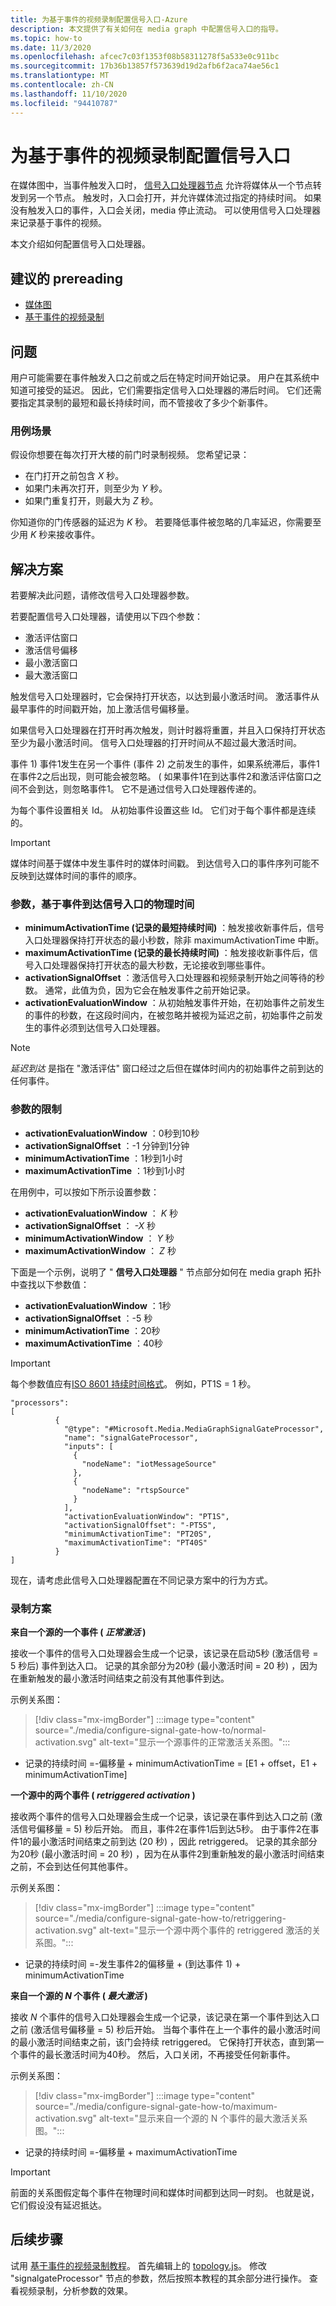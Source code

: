 ```yaml
---
title: 为基于事件的视频录制配置信号入口-Azure
description: 本文提供了有关如何在 media graph 中配置信号入口的指导。
ms.topic: how-to
ms.date: 11/3/2020
ms.openlocfilehash: afcec7c03f1353f08b58311278f5a533e0c911bc
ms.sourcegitcommit: 17b36b13857f573639d19d2afb6f2aca74ae56c1
ms.translationtype: MT
ms.contentlocale: zh-CN
ms.lasthandoff: 11/10/2020
ms.locfileid: "94410787"
---
```

# <a name="configure-a-signal-gate-for-event-based-video-recording"></a>为基于事件的视频录制配置信号入口

在媒体图中，当事件触发入口时， [信号入口处理器节点](media-graph-concept.md#signal-gate-processor) 允许将媒体从一个节点转发到另一个节点。 触发时，入口会打开，并允许媒体流过指定的持续时间。 如果没有触发入口的事件，入口会关闭，media 停止流动。 可以使用信号入口处理器来记录基于事件的视频。

本文介绍如何配置信号入口处理器。

## <a name="suggested-prereading"></a>建议的 prereading
-   [媒体图](media-graph-concept.md)
-   [基于事件的视频录制](event-based-video-recording-concept.md)


## <a name="problem"></a>问题
用户可能需要在事件触发入口之前或之后在特定时间开始记录。 用户在其系统中知道可接受的延迟。 因此，它们需要指定信号入口处理器的滞后时间。 它们还需要指定其录制的最短和最长持续时间，而不管接收了多少个新事件。
 
### <a name="use-case-scenario"></a>用例场景
假设你想要在每次打开大楼的前门时录制视频。 您希望记录： 

- 在门打开之前包含 *X* 秒。 
- 如果门未再次打开，则至少为 *Y* 秒。 
- 如果门重复打开，则最大为 *Z* 秒。 
 
你知道你的门传感器的延迟为 *K* 秒。 若要降低事件被忽略的几率延迟，你需要至少用 *K* 秒来接收事件。


## <a name="solution"></a>解决方案

若要解决此问题，请修改信号入口处理器参数。

若要配置信号入口处理器，请使用以下四个参数：
- 激活评估窗口
- 激活信号偏移
- 最小激活窗口
- 最大激活窗口

触发信号入口处理器时，它会保持打开状态，以达到最小激活时间。 激活事件从最早事件的时间戳开始，加上激活信号偏移量。 

如果信号入口处理器在打开时再次触发，则计时器将重置，并且入口保持打开状态至少为最小激活时间。 信号入口处理器的打开时间从不超过最大激活时间。 

事件 1) 事件1发生在另一个事件 (事件 2) 之前发生的事件，如果系统滞后，事件1在事件2之后出现，则可能会被忽略。 ( 如果事件1在到达事件2和激活评估窗口之间不会到达，则忽略事件1。 它不是通过信号入口处理器传递的。 

为每个事件设置相关 Id。 从初始事件设置这些 Id。 它们对于每个事件都是连续的。

> [!IMPORTANT]
> 媒体时间基于媒体中发生事件时的媒体时间戳。 到达信号入口的事件序列可能不反映到达媒体时间的事件的顺序。


### <a name="parameters-based-on-the-physical-time-that-events-arrive-at-the-signal-gate"></a>参数，基于事件到达信号入口的物理时间

* **minimumActivationTime (记录的最短持续时间)** ：触发接收新事件后，信号入口处理器保持打开状态的最小秒数，除非 maximumActivationTime 中断。
* **maximumActivationTime (记录的最长持续时间)** ：触发接收新事件后，信号入口处理器保持打开状态的最大秒数，无论接收到哪些事件。
* **activationSignalOffset** ：激活信号入口处理器和视频录制开始之间等待的秒数。 通常，此值为负，因为它会在触发事件之前开始记录。
* **activationEvaluationWindow** ：从初始触发事件开始，在初始事件之前发生的事件的秒数，在这段时间内，在被忽略并被视为延迟之前，初始事件之前发生的事件必须到达信号入口处理器。

> [!NOTE]
> *延迟到达* 是指在 "激活评估" 窗口经过之后但在媒体时间内的初始事件之前到达的任何事件。

### <a name="limits-of-parameters"></a>参数的限制

* **activationEvaluationWindow** ：0秒到10秒
* **activationSignalOffset** ：-1 分钟到1分钟
* **minimumActivationTime** ：1秒到1小时
* **maximumActivationTime** ：1秒到1小时


在用例中，可以按如下所示设置参数：

* **activationEvaluationWindow** ： *K* 秒
* **activationSignalOffset** ： *-X* 秒
* **minimumActivationWindow** ： *Y* 秒
* **maximumActivationWindow** ： *Z* 秒


下面是一个示例，说明了 " **信号入口处理器** " 节点部分如何在 media graph 拓扑中查找以下参数值：
* **activationEvaluationWindow** ：1秒
* **activationSignalOffset** ：-5 秒
* **minimumActivationTime** ：20秒
* **maximumActivationTime** ：40秒

> [!IMPORTANT]
> 每个参数值应有[ISO 8601 持续时间格式](https://en.wikipedia.org/wiki/ISO_8601#Durations
)。 例如，PT1S = 1 秒。


```
"processors":              
[
          {
            "@type": "#Microsoft.Media.MediaGraphSignalGateProcessor",
            "name": "signalGateProcessor",
            "inputs": [
              {
                "nodeName": "iotMessageSource"
              },
              {
                "nodeName": "rtspSource"
              }
            ],
            "activationEvaluationWindow": "PT1S",
            "activationSignalOffset": "-PT5S",
            "minimumActivationTime": "PT20S",
            "maximumActivationTime": "PT40S"
          }
]
```


现在，请考虑此信号入口处理器配置在不同记录方案中的行为方式。

### <a name="recording-scenarios"></a>录制方案

**来自一个源的一个事件 ( *正常激活* )**

接收一个事件的信号入口处理器会生成一个记录，该记录在启动5秒 (激活信号 = 5 秒后) 事件到达入口。 记录的其余部分为20秒 (最小激活时间 = 20 秒) ，因为在重新触发的最小激活时间结束之前没有其他事件到达。

示例关系图：
> [!div class="mx-imgBorder"]
> :::image type="content" source="./media/configure-signal-gate-how-to/normal-activation.svg" alt-text="显示一个源事件的正常激活关系图。":::

* 记录的持续时间 =-偏移量 + minimumActivationTime = [E1 + offset，E1 + minimumActivationTime]


**一个源中的两个事件 ( *retriggered activation* )**

接收两个事件的信号入口处理器会生成一个记录，该记录在事件到达入口之前 (激活信号偏移量 = 5) 秒后开始。 而且，事件2在事件1后到达5秒。 由于事件2在事件1的最小激活时间结束之前到达 (20 秒) ，因此 retriggered。 记录的其余部分为20秒 (最小激活时间 = 20 秒) ，因为在从事件2到重新触发的最小激活时间结束之前，不会到达任何其他事件。

示例关系图：
> [!div class="mx-imgBorder"]
> :::image type="content" source="./media/configure-signal-gate-how-to/retriggering-activation.svg" alt-text="显示一个源中两个事件的 retriggered 激活的关系图。":::

* 记录的持续时间 =-发生事件2的偏移量 + (到达事件 1) + minimumActivationTime


**来自一个源的 *N* 个事件 ( *最大激活* )**

接收 *N* 个事件的信号入口处理器会生成一个记录，该记录在第一个事件到达入口之前 (激活信号偏移量 = 5) 秒后开始。 当每个事件在上一个事件的最小激活时间的最小激活时间结束之前，该门会持续 retriggered。 它保持打开状态，直到第一个事件的最长激活时间为40秒。 然后，入口关闭，不再接受任何新事件。

示例关系图：
> [!div class="mx-imgBorder"]
> :::image type="content" source="./media/configure-signal-gate-how-to/maximum-activation.svg" alt-text="显示来自一个源的 N 个事件的最大激活关系图。":::
 
* 记录的持续时间 =-偏移量 + maximumActivationTime

> [!IMPORTANT]
> 前面的关系图假定每个事件在物理时间和媒体时间都到达同一时刻。 也就是说，它们假设没有延迟抵达。

## <a name="next-steps"></a>后续步骤

试用 [基于事件的视频录制教程](event-based-video-recording-tutorial.md)。 首先编辑上的 [topology.js](https://raw.githubusercontent.com/Azure/live-video-analytics/master/MediaGraph/topologies/evr-hubMessage-assets/topology.json)。 修改 "signalgateProcessor" 节点的参数，然后按照本教程的其余部分进行操作。 查看视频录制，分析参数的效果。



